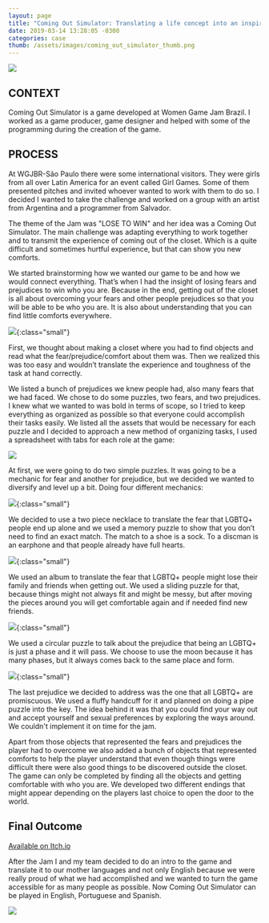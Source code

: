 ```yaml
---
layout: page
title: "Coming Out Simulator: Translating a life concept into an inspirational game"
date: 2019-03-14 13:28:05 -0300
categories: case
thumb: /assets/images/coming_out_simulator_thumb.png
---
```


![](/assets/images/post_coming_out_1.png)

## CONTEXT

Coming Out Simulator is a game developed at Women Game Jam Brazil. I worked as a game producer, game designer and helped with some of the programming during the creation of the game.

## PROCESS

At WGJBR-São Paulo there were some international visitors. They were girls from all over Latin America for an event called Girl Games. Some of them presented pitches and invited whoever wanted to work with them to do so. I decided I wanted to take the challenge and worked on a group with an artist from Argentina and a programmer from Salvador.

The theme of the Jam was "LOSE TO WIN" and her idea was a Coming Out Simulator. The main challenge was adapting everything to work together and to transmit the experience of coming out of the closet. Which is a quite difficult and sometimes hurtful experience, but that can show you new comforts.

We started brainstorming how we wanted our game to be and how we would connect everything. That’s when I had the insight of losing fears and prejudices to win who you are. Because in the end, getting out of the closet is all about overcoming your fears and other people prejudices so that you will be able to be who you are. It is also about understanding that you can find little comforts everywhere.

![](/assets/images/post_coming_out_2.png){:class="small"}

First, we thought about making a closet where you had to find objects and read what the fear/prejudice/comfort about them was. Then we realized this was too easy and wouldn’t translate the experience and toughness of the task at hand correctly.

We listed a bunch of prejudices we knew people had, also many fears that we had faced. We chose to do some puzzles, two fears, and two prejudices. I knew what we wanted to was bold in terms of scope, so I tried to keep everything as organized as possible so that everyone could accomplish their tasks easily. We listed all the assets that would be necessary for each puzzle and I decided to approach a new method of organizing tasks, I used a spreadsheet with tabs for each role at the game:

![](/assets/images/post_coming_out_3.png)

At first, we were going to do two simple puzzles. It was going to be a mechanic for fear and another for prejudice, but we decided we wanted to diversify and level up a bit. Doing four different mechanics:

![](/assets/images/post_coming_out_4.png){:class="small"}

We decided to use a two piece necklace to translate the fear that LGBTQ+ people end up alone and we used a memory puzzle to show that you don’t need to find an exact match. The match to a shoe is a sock. To a discman is an earphone and that people already have full hearts.

![](/assets/images/post_coming_out_5.png){:class="small"}

We used an album to translate the fear that LGBTQ+ people might lose their family and friends when getting out. We used a sliding puzzle for that, because things might not always fit and might be messy, but after moving the pieces around you will get comfortable again and if needed find new friends.

![](/assets/images/post_coming_out_6.png){:class="small"}

We used a circular puzzle to talk about the prejudice that being an LGBTQ+ is just a phase and it will pass. We choose to use the moon because it has many phases, but it always comes back to the same place and form.

![](/assets/images/post_coming_out_7.png){:class="small"}

The last prejudice we decided to address was the one that all LGBTQ+ are promiscuous. We used a fluffy handcuff for it and planned on doing a pipe puzzle into the key. The idea behind it was that you could find your way out and accept yourself and sexual preferences by exploring the ways around. We couldn't implement it on time for the jam.

Apart from those objects that represented the fears and prejudices the player had to overcome we also added a bunch of objects that represented comforts to help the player understand that even though things were difficult there were also good things to be discovered outside the closet. The game can only be completed by finding all the objects and getting comfortable with who you are. We developed two different endings that might appear depending on the players last choice to open the door to the world.

## Final Outcome

[Available on Itch.io](https://rapyo.itch.io/coming-out-simulator)

After the Jam I and my team decided to do an intro to the game and translate it to our mother languages and not only English because we were really proud of what we had accomplished and we wanted to turn the game accessible for as many people as possible. Now Coming Out Simulator can be played in English, Portuguese and Spanish.

![](/assets/images/post_coming_out_8.jpg)
